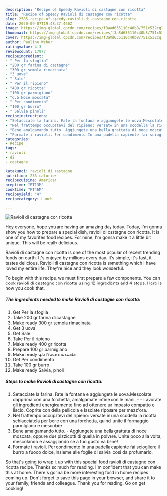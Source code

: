 ```yaml
---
description: "Recipe of Speedy Ravioli di castagne con ricotta"
title: "Recipe of Speedy Ravioli di castagne con ricotta"
slug: 2585-recipe-of-speedy-ravioli-di-castagne-con-ricotta
date: 2020-09-07T19:48:37.460Z
image: https://img-global.cpcdn.com/recipes/f3a8d635110c40b8/751x532cq70/ravioli-di-castagne-con-ricotta-recipe-main-photo.jpg
thumbnail: https://img-global.cpcdn.com/recipes/f3a8d635110c40b8/751x532cq70/ravioli-di-castagne-con-ricotta-recipe-main-photo.jpg
cover: https://img-global.cpcdn.com/recipes/f3a8d635110c40b8/751x532cq70/ravioli-di-castagne-con-ricotta-recipe-main-photo.jpg
author: Pauline Weber
ratingvalue: 4.3
reviewcount: 17977
recipeingredient:
- " Per la sfoglia"
- "200 gr farina di castagne"
- "300 gr semola rimacinata"
- "3 uova"
- " Sale"
- " Per il ripieno"
- "400 gr ricotta"
- "100 gr parmigiano"
- "q.b Noce moscata"
- " Per condimento"
- "100 gr burro"
- " Salvia pinoli"
recipeinstructions:
- "Setacciate la farina. Fate la fontana e aggiungete le uova.Mescolate dapprima con una forchetta, amalgamate infine con le mani.  Lavorate gli ingredienti energicamente fino ad ottenere un impasto compatto e liscio. Coprite con della pellicola e lasciate riposare per mezz&#39;ora."
- "Nel frattempo occupatevi del ripieno: versate in una scodella la ricotta schiacciatela per bene con una forchetta, quindi unite il formaggio parmigiano e mescolate"
- "Bene amalgamando tutto. Aggiungete una bella grattata di noce moscata, oppure due pizzicotti di quella in polvere. Unite poco alla volta, mescolando e assaggiando se a tuo gusto va bene!"
- "Formate i ravioli. Per condimento In una padella capiente fai sciogliere il burro a fuoco dolce, insieme alle foglie di salvia, così da profumarlo."
categories:
- Recipe
tags:
- ravioli
- di
- castagne

katakunci: ravioli di castagne 
nutrition: 233 calories
recipecuisine: American
preptime: "PT13M"
cooktime: "PT46M"
recipeyield: "4"
recipecategory: Lunch

---
```



![Ravioli di castagne con ricotta](https://img-global.cpcdn.com/recipes/f3a8d635110c40b8/751x532cq70/ravioli-di-castagne-con-ricotta-recipe-main-photo.jpg)

Hey everyone, hope you are having an amazing day today. Today, I'm gonna show you how to prepare a special dish, ravioli di castagne con ricotta. It is one of my favorites food recipes. For mine, I'm gonna make it a little bit unique. This will be really delicious.

Ravioli di castagne con ricotta is one of the most popular of recent trending foods on earth. It's enjoyed by millions every day. It's simple, it's fast, it tastes delicious. Ravioli di castagne con ricotta is something which I have loved my entire life. They're nice and they look wonderful.




To begin with this recipe, we must first prepare a few components. You can cook ravioli di castagne con ricotta using 12 ingredients and 4 steps. Here is how you cook that.

<!--inarticleads1-->

##### The ingredients needed to make Ravioli di castagne con ricotta:

1. Get  Per la sfoglia
1. Take 200 gr farina di castagne
1. Make ready 300 gr semola rimacinata
1. Get 3 uova
1. Get  Sale
1. Take  Per il ripieno
1. Make ready 400 gr ricotta
1. Prepare 100 gr parmigiano
1. Make ready q.b Noce moscata
1. Get  Per condimento
1. Take 100 gr burro
1. Make ready  Salvia, pinoli




<!--inarticleads2-->

##### Steps to make Ravioli di castagne con ricotta:

1. Setacciate la farina. Fate la fontana e aggiungete le uova.Mescolate dapprima con una forchetta, amalgamate infine con le mani. -  - Lavorate gli ingredienti energicamente fino ad ottenere un impasto compatto e liscio. Coprite con della pellicola e lasciate riposare per mezz&#39;ora.
1. Nel frattempo occupatevi del ripieno: versate in una scodella la ricotta schiacciatela per bene con una forchetta, quindi unite il formaggio parmigiano e mescolate
1. Bene amalgamando tutto. - Aggiungete una bella grattata di noce moscata, oppure due pizzicotti di quella in polvere. Unite poco alla volta, mescolando e assaggiando se a tuo gusto va bene!
1. Formate i ravioli. Per condimento In una padella capiente fai sciogliere il burro a fuoco dolce, insieme alle foglie di salvia, così da profumarlo.




So that's going to wrap it up with this special food ravioli di castagne con ricotta recipe. Thanks so much for reading. I'm confident that you can make this at home. There's gonna be more interesting food in home recipes coming up. Don't forget to save this page in your browser, and share it to your family, friends and colleague. Thank you for reading. Go on get cooking!
